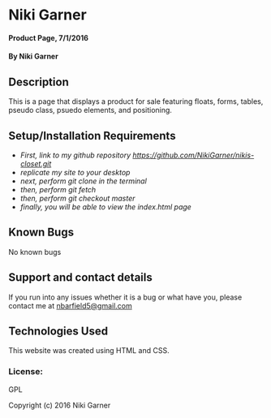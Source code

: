 # Niki Garner

#### Product Page, 7/1/2016

#### By Niki Garner

## Description
This is a page that displays a product for sale featuring floats, forms, tables, pseudo class, psuedo elements, and positioning.

## Setup/Installation Requirements

* _First, link to my github repository https://github.com/NikiGarner/nikis-closet.git_
* _replicate my site to your desktop_
* _next, perform git clone in the terminal_
* _then, perform git fetch_
* _then,  perform git checkout master_
* _finally, you will be able to  view the index.html page_



## Known Bugs

No known bugs

## Support and contact details

If you run  into any issues whether it is a bug or what have you, please contact me at nbarfield5@gmail.com

## Technologies Used

This website was created using HTML and CSS. 

### License:
GPL

Copyright (c) 2016 Niki Garner 

